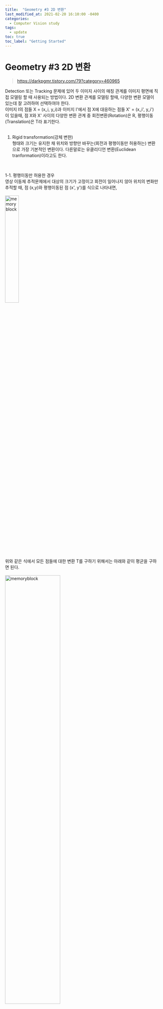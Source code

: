```yaml
---
title:  "Geometry #3 2D 변환"
last_modified_at: 2021-02-20 16:10:00 -0400
categories: 
  - Computer Vision study
tags:
  - update
toc: true
toc_label: "Getting Started"
---
```


# Geometry #3 2D 변환
> https://darkpgmr.tistory.com/79?category=460965

Detection 또는 Tracking 문제에 있어 두 이미지 사이의 매칭 관계를 이미지 평면에 직접 모델링 할 때 사용되는 방법이다. 2D 변환 관계를 모델링 할때, 다양한 변환 모델이 있는데 잘 고려하여 선택하여야 한다.<br>
이미지 I의 점들 X =  (x_i, y_i)과 이미지 I'에서 점 X에 대응하는 점들 X' =  (x_i', y_i') 이 있을때, 점 X와 X' 사이의 다양한 변환 관계 중 회전변환(Rotation)은 R, 평행이동(Translation)은 T라 표기한다.<br>
<br>

1. Rigid transformation(강체 변한)<br>
형태와 크기는 유지한 채 위치와 방향만 바꾸는(회전과 평행이동만 허용하는) 변환으로 가장 기본적인 변환이다. 다른말로는 유클리디언 변환(Euclidean tranformation)이라고도 한다.<br>
<br>

1-1. 평행이동만 허용한 경우<br>
영상 이동체 추적문제에서 대상의 크기가 고정이고 회전이 일어나지 않아 위치의 변화만 추적할 때, 점 (x,y)와 평행이동된 점 (x', y')를 식으로 나타내면,<br>
<br><img src="/assets/img/CV_study/3/1.png" width="30%" height="30%" title="70px" alt="memoryblock"><br>
<br>
위와 같은 식에서 모든 점들에 대한 변환 T를 구하기 위해서는 아래와 같이 평균을 구하면 된다.<br>
<br><img src="/assets/img/CV_study/3/2.png" width="60%" height="60%" title="70px" alt="memoryblock"><br>
<br><br>
1-2. 회전만을 허용한 경우<br>
점 (x, y)를 반시계 방향으로 세타 라디안 만큼 회전시키는 변환행렬은 다음과 같다.<br>
<br><img src="/assets/img/CV_study/3/3.png" width="50%" height="50%" title="70px" alt="memoryblock"><br>
<br>
회전 변환에서 중요한 점은 회전의 기준이 원점이라는 것이다. 또한 회전 변환의 자유도(degree of freedom)는 1이다. 따라서 매칭 쌍만 있으면 회전변환을 결정할 수 있다.<br>
위 식을 직접 이용하여 회전변환을 나타내는 것은 좋은 방법이 아니다. 예를들어 서로 다른 두 점 A와 B에서 A에 회전변환을 적용시켜 B로 변환 시킬 때 회전변환은 원점을 기준으로하기 때문에 두 점이 원점과의 거리가 다르다면 불가능하기 때문이다.<br>
이 문제를 해결하기 위해서는 스케일 변화까지 고려하여 변환을 구하고 다시 스케일 변화를 제거하는 방법을 사용해야한다. 이 방법은 다음과 같이 나타낼 수 있다.
<br>
<br><img src="/assets/img/CV_study/3/4.png" width="70%" height="70%" title="70px" alt="memoryblock"><br>
<br>
위 식을 전개하고 a,b에 관해 묶으면 다음과 같다.<br>
<br><img src="/assets/img/CV_study/3/5.png" width="40%" height="40%" title="70px" alt="memoryblock"><br>
<br>
위 식에 매칭 쌍 하나만 대입해도 역행렬을 이용하여 a,b를 구할 수 있다. 매칭쌍이 여러 개인 경우에는 아래와 같은 식을 세우고 최소자승법 즉, pseudo inverse를 이용하여 a,b를 구할 수 있다.<br>
<br><img src="/assets/img/CV_study/3/6.png" width="40%" height="40%" title="70px" alt="memoryblock"><br>


<br><img src="/assets/img/CV_study/3/7.png" width="60%" height="60%" title="70px" alt="memoryblock"><br>
<br>
이렇게 a,b를 구하면 스케일(s)와 회전각(세타)는 다음과 같이 계산됩니다.<br>
<br><img src="/assets/img/CV_study/3/8.png" width="70%" height="70%" title="70px" alt="memoryblock"><br>
<br>
이제 스케일 s는 버리고 세타만 이용하면 앞에서 만한 두 점 A,B 사이의 매핑 관계를 회전변환만으로 나타낼 수 있게 된다. 그런데 실제 문제에서는 이미지 원점(이미지 왼쪽 상단)을 중심으로  한 회전은 현실적이지 못하다. 보통의 경우 현재 위치에서 제자리 회전하는 경우가 대부분이다. 이런 경우 회전변환만으로는 표현이 불가능하며 일반적인 Rigid 변환 모델을 필요로 합니다.
<br><br>
1-3. Rigid 변환<br>
일반적인 Rigid 변환을 나타낸 식은 다음과 같다.<br>
<br><img src="/assets/img/CV_study/3/9.png" width="50%" height="50%" title="70px" alt="memoryblock"><br>
<br><br>
Full Rigid 변환을 사용하면 임의의 회전 및 위치 이동이 가능해진다. 예를 들어, 어떤 물체가 제자리에서 세타 만큼 회전하는 경우 영상의 원점을 중심으로 회전한 후 원래 있던 자리로 평행이동하면 된다.<br>
Rigid 변환은 위 식에서 알 수 있듯이 자유도가 3이며, 변환을 추정하기 위해서는 최소 3개 이상의 매칭쌍을 필요로 한다. 매칭쌍에서 Rigid 변환을 추정할 때는 앞의 회전변환에서와 같이 스케일 변화까지 고려하는 것이 좋다. 식은 아래와 같다.<br>
<br><img src="/assets/img/CV_study/3/10.png" width="50%" height="50%" title="70px" alt="memoryblock"><br>
<br>
전개한 후 a,b,c,d에 대한 행렬식으로 묶으면 다음과 같다.<br>
<br><img src="/assets/img/CV_study/3/11.png" width="50%" height="50%" title="70px" alt="memoryblock"><br>
<br><img src="/assets/img/CV_study/3/12.png" width="50%" height="50%" title="70px" alt="memoryblock"><br>
<br>

주어진 매칭쌍들이 여러개 일때, 위 식에 대입하면 아래와 같다.<br>
<br><img src="/assets/img/CV_study/3/13.png" width="50%" height="50%" title="70px" alt="memoryblock"><br>
<br>
위 식에서 역행렬 또는 pseudo inverse(의사역행렬, 직사각행렬의 역행렬)를 이용하면 a,b,c,d를 구할 수 있다. 그리고 위 scale과 세타를 구하는 식으로 s와 세타를 구할 수 있다.<br>
여기서 평행이동의 c, d는 회전변환으로 인한 이동량까지 포함된 값이다.<br>
- 포함된 값에서 평행이동한 값을 분리하여 총 평행이동량을 알아내는건 Rigid 변환식에서는 불가능하다, 기준에 따라 평행이동량이 다르게 계산될 수 있지만 Rigid 계산식은 수식적으로 동일하게 결정되기 때문이다.<br>
<br>
<br>

3. Similarity Transformation(닮은 변환)<br>
닮은 변환은 Rigid 변환에 스케일 변화까지 허용한 변환이다. 평행이동, 회전변환, 크기변화로 구성되는 변환이며 일반식은 다음과 같다.<br>
<br><img src="/assets/img/CV_study/3/14.png" width="50%" height="50%" title="70px" alt="memoryblock"><br>
<br>
자유도는 4이며, 닮음변환을 유일하게 결정하기 위해서는(식의 계수를 결정하기 위해서는) 2개의 매칭쌍이 필요하다.<br>
Homogeneous 좌표 표현을 사용하면 평행이동, 회전, 크기 변환이 하나의 행렬로 표현가능하다. 닮은변환의 일반식으로 표현하면 다음과 같다.<br>
<br><img src="/assets/img/CV_study/3/15.png" width="50%" height="50%" title="70px" alt="memoryblock">
<img src="/assets/img/CV_study/3/16.png" width="50%" height="50%" title="70px" alt="memoryblock"><br>
<br>
이렇게 Homogeneous 형태의 선형변환으로 표현 했을 때 가장 큰 장점은 여러 변환들을 행렬곱으로 자유롭게 결합할 수 있다는 점이다.
<br><img src="/assets/img/CV_study/3/17.png" width="50%" height="50%" title="70px" alt="memoryblock"><br>
<br>
<br>

3. Affine Transformation<br>
Affine 변환은 직선, 길이의 비, 평행성을 보존하는 변환이며 일반식은 다음과 같다.<br>
<br><img src="/assets/img/CV_study/3/18.png" width="50%" height="50%" title="70px" alt="memoryblock"><br>
